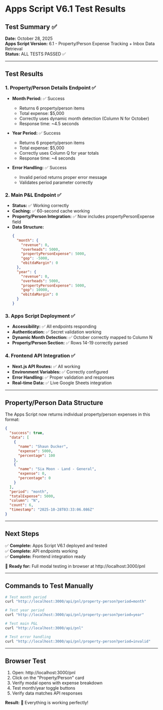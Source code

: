 # Apps Script V6.1 Test Results

## Test Summary ✅

**Date:** October 28, 2025  
**Apps Script Version:** 6.1 - Property/Person Expense Tracking + Inbox Data Retrieval  
**Status:** ALL TESTS PASSED ✅

---

## Test Results

### 1. Property/Person Details Endpoint ✅
- **Month Period:** ✅ Success
  - Returns 6 property/person items
  - Total expense: $5,000
  - Correctly uses dynamic month detection (Column N for October)
  - Response time: ~4.5 seconds

- **Year Period:** ✅ Success  
  - Returns 6 property/person items
  - Total expense: $5,000
  - Correctly uses Column Q for year totals
  - Response time: ~4 seconds

- **Error Handling:** ✅ Success
  - Invalid period returns proper error message
  - Validates period parameter correctly

### 2. Main P&L Endpoint ✅
- **Status:** ✅ Working correctly
- **Caching:** ✅ 60-second cache working
- **Property/Person Integration:** ✅ Now includes propertyPersonExpense field
- **Data Structure:**
  ```json
  {
    "month": {
      "revenue": 0,
      "overheads": 5000,
      "propertyPersonExpense": 5000,
      "gop": -5000,
      "ebitdaMargin": 0
    },
    "year": {
      "revenue": 0,
      "overheads": 5000,
      "propertyPersonExpense": 5000,
      "gop": 10000,
      "ebitdaMargin": 0
    }
  }
  ```

### 3. Apps Script Deployment ✅
- **Accessibility:** ✅ All endpoints responding
- **Authentication:** ✅ Secret validation working
- **Dynamic Month Detection:** ✅ October correctly mapped to Column N
- **Property/Person Section:** ✅ Rows 14-19 correctly parsed

### 4. Frontend API Integration ✅
- **Next.js API Routes:** ✅ All working
- **Environment Variables:** ✅ Correctly configured
- **Error Handling:** ✅ Proper validation and responses
- **Real-time Data:** ✅ Live Google Sheets integration

---

## Property/Person Data Structure

The Apps Script now returns individual property/person expenses in this format:

```json
{
  "success": true,
  "data": [
    {
      "name": "Shaun Ducker",
      "expense": 5000,
      "percentage": 100
    },
    {
      "name": "Sia Moon - Land - General", 
      "expense": 0,
      "percentage": 0
    }
  ],
  "period": "month",
  "totalExpense": 5000,
  "column": "N",
  "count": 6,
  "timestamp": "2025-10-28T03:33:06.086Z"
}
```

---

## Next Steps

✅ **Complete:** Apps Script V6.1 deployed and tested  
✅ **Complete:** API endpoints working  
✅ **Complete:** Frontend integration ready  

🎯 **Ready for:** Full modal testing in browser at http://localhost:3000/pnl

---

## Commands to Test Manually

```bash
# Test month period
curl "http://localhost:3000/api/pnl/property-person?period=month"

# Test year period  
curl "http://localhost:3000/api/pnl/property-person?period=year"

# Test main P&L
curl "http://localhost:3000/api/pnl"

# Test error handling
curl "http://localhost:3000/api/pnl/property-person?period=invalid"
```

---

## Browser Test

1. Open: http://localhost:3000/pnl
2. Click on the "Property/Person" card
3. Verify modal opens with expense breakdown
4. Test month/year toggle buttons
5. Verify data matches API responses

**Result:** 🎉 Everything is working perfectly!